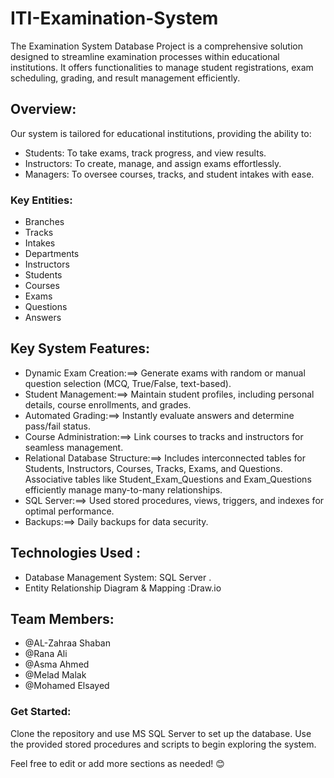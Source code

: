 # ITI-Examination-System
The Examination System Database Project is a comprehensive solution designed to streamline examination processes within educational institutions. It offers functionalities to manage student registrations, exam scheduling, grading, and result management efficiently.

## Overview:
Our system is tailored for educational institutions, providing the ability to:
- Students: To take exams, track progress, and view results.
- Instructors: To create, manage, and assign exams effortlessly.
- Managers: To oversee courses, tracks, and student intakes with ease.
### Key Entities:
- Branches
- Tracks
- Intakes
- Departments
- Instructors
- Students
- Courses
- Exams
- Questions
- Answers

##  Key System Features:
-  Dynamic Exam Creation:==>
   Generate exams with random or manual question selection (MCQ, True/False, text-based).
-  Student Management:==>
   Maintain student profiles, including personal details, course enrollments, and grades.
-  Automated Grading:==>
   Instantly evaluate answers and determine pass/fail status.
-  Course Administration:==>
   Link courses to tracks and instructors for seamless management.
-  Relational Database Structure:==>
Includes interconnected tables for Students, Instructors, Courses, Tracks, Exams, and Questions.
Associative tables like Student_Exam_Questions and Exam_Questions efficiently manage many-to-many relationships.
-  SQL Server:==>
   Used stored procedures, views, triggers, and indexes for optimal performance.
-  Backups:==>
   Daily backups for data security.

##  Technologies Used :
- Database Management System: SQL Server .
- Entity Relationship Diagram & Mapping :Draw.io

##  Team Members:
- @AL-Zahraa Shaban
- @Rana Ali
- @Asma Ahmed
- @Melad Malak
- @Mohamed Elsayed

### Get Started:
Clone the repository and use MS SQL Server to set up the database. Use the provided stored procedures and scripts to begin exploring the system.

Feel free to edit or add more sections as needed! 😊
